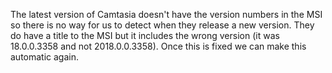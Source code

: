 The latest version of Camtasia doesn't have the version numbers in the MSI so there is no way for us to detect when they release a new version. They do have a title to the MSI but it includes the wrong version (it was 18.0.0.3358 and not 2018.0.0.3358). Once this is fixed we can make this automatic again.